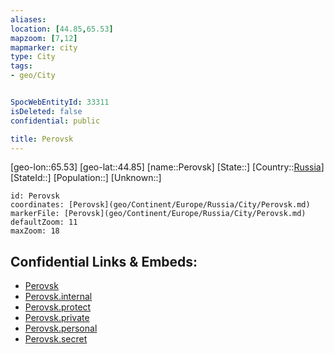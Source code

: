 ```yaml
---
aliases: 
location: [44.85,65.53]
mapzoom: [7,12] 
mapmarker: city 
type: City
tags:
- geo/City


SpocWebEntityId: 33311
isDeleted: false
confidential: public

title: Perovsk
---
```

[geo-lon::65.53]
[geo-lat::44.85]
[name::Perovsk]
[State::]
[Country::[Russia](geo/Continent/Europe/Russia.md)]
[StateId::]
[Population::]
[Unknown::]


```leaflet
id: Perovsk
coordinates: [Perovsk](geo/Continent/Europe/Russia/City/Perovsk.md)
markerFile: [Perovsk](geo/Continent/Europe/Russia/City/Perovsk.md)
defaultZoom: 11 
maxZoom: 18
```


## Confidential Links & Embeds: 
- [Perovsk](../../../../../../_public/geo/Continent/Europe/Russia/City/Perovsk.md) 
- [Perovsk.internal](../../../../../../_internal/geo/Continent/Europe/Russia/City/Perovsk.internal.md) 
- [Perovsk.protect](../../../../../../_protect/geo/Continent/Europe/Russia/City/Perovsk.protect.md) 
- [Perovsk.private](../../../../../../_private/geo/Continent/Europe/Russia/City/Perovsk.private.md) 
- [Perovsk.personal](../../../../../../_personal/geo/Continent/Europe/Russia/City/Perovsk.personal.md) 
- [Perovsk.secret](../../../../../../_secret/geo/Continent/Europe/Russia/City/Perovsk.secret.md) 
